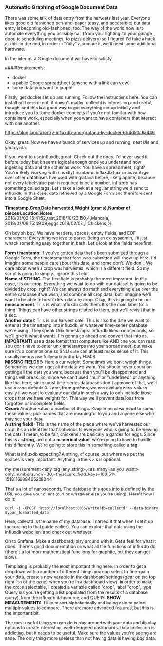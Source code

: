 ### Automatic Graphing of Google Document Data

There was some talk of data entry from the harvests last year. Everyone likes good old fashioned pen-and-paper (easy, and accessible) but data entry is becoming old-fashioned, too. The way of the world now is to automate everything you possibly can (from your lighting, to your garage door, to scheduling meetings, to pizza delivery) so I figured I'd take a hack at this. In the end, in order to "fully" automate it, we'll need some additional hardware. 


In the interim, a Google document will have to satisfy.

####Requirements:
* docker
* a public Google spreadsheet (anyone with a link can view)
* some data you want to graph!

Firstly, get docker set up and running. Follow the instructions here. You can install `collectd` or not, it doesn't matter. collectd is interesting and useful, though, and this is a good way to get everything set up initially and introduce you to some docker concepts if you're not familiar with how containers work, especially when you want to have containers that interact with one another.

https://blog.laputa.io/try-influxdb-and-grafana-by-docker-6b4d50c6a446

Okay, great. Now we have a bunch of services up and running, neat UIs and yada yada. 

If you want to use influxdb, great. Check out the docs. I'd never used it before today but it seems logical enough once you understand how ingesting data and the schemas work. You have a spreadsheet, right? You're likely working with (mostly) numbers. influxdb has an advantage over other databases I've used with grafana before, like graphite, because not every label:value pair is required to be a number. influxdb has something called tags. Let's take a look at a regular string we'd send to influxdb. In this case, data retrieved by a Google Form and therefore sent into a Google Sheet.

**Timestamp,Crop,Date harvested,Weight (grams),Number of pieces,Location,Notes**  
2018/02/02 15:41:52,test,2018/10/23,150,4,Mandala,  
2018/02/08 15:49:09,eggs,2018/02/08,,1,Chickens,%

Oh boy oh boy. We have headers, spaces, empty fields, and EOF characters! Everything we love to parse. Being an ex-sysadmin, I'll just whack something easy together in bash. Let's look at the fields here first.

**Form timestamp:** If you've gotten data that's been submitted through a Google Form, the timestamp that form was submitted will show up here. I'd imagine some people care about this date, and some don't. We don't. We care about when a crop was harvested, which is a different field. So my script is going to simply...ignore this field.  
**Name of $THING:** The first field is probably the most important. In this case, it's our crop. Everything we want to do with our dataset is going to be divided by crop, right? We can always do math and everything else over the entire database if we wish, and combine all crop data, but I imagine we'll want to be able to break down data by crop. Okay, this is going to be our **measurement**. This is what influxdb calls them. It's the main label for a thing. Things can have other strings related to them, but we'll revisit that in a sec.  
**Another date!:** This is our harvest date. This is also the date we want to enter as the timestamp into influxdb, or whatever time-series database we're using. They speak Unix timestamps. Influxdb likes nanoseconds, so we'll give it what it wants. I'm gonna go ahead and convert that into ns.  
**IMPORTANT!** use a date format that computers like AND one you can read. You don't have to enter unix timestamps into your spreadsheet, but make sure it's a common one so GNU `date` can at least make sense of it. This usually means use fullyear/month/day H:M:S.   
**MISSING FIELD!!!!:** Here's our weight. Sometimes we don't weigh things. Sometimes we don't get all the data we want. You should never count on getting all the data you want, because then you'll be disappointed and things will break. So, since we can't used "null" or "undefined" or anything like that here, since most time-series databases don't approve of that, we'll use a sane default: 0. Later, from grafana, we can exclude zero-values easily if we want to evaluate our data in such a way to only include those crops that we have weights for. This way we'll prevent data loss from forgotten or incomplete fields.   
**Count:** Another value, a number of things. Keep in mind we need to name these values; pick names that are meaningful to you and anyone else who may see your data.   
**A string field!:** This is the name of the place where we've harvested our crop. It's an identifier that's obvious to everyone who is going to be viewing the data. I mean, to be fair, chickens are basically a garden for eggs. Since this is a **string**, and not a **numerical value**, we're going to have to handle this differently. We're going to store this in something called a **tag**.  

What is influxdb expecting? A string, of course, but where we put the spaces is very important. Anything in the <>'s is optional.

my_measurement,<any_tag=any_string>,<as_many=as_you_want> only_numbers_now=30,<these_are_field_keys=100.51> 1518116988465208044

That's a lot of nanoseconds.
The database this goes into is defined by the URL you give your client (curl or whatever else you're using). Here's how I do it:

`curl -i -XPOST 'http://localhost:8086/write?db=collectd' --data-binary $your_formatted_data`

Here, collectd is the name of my database. I named it that when I set it up (according to that guide earlier). You can explore that data using the influxdb webclient and check out whatever.

On to Grafana. Make a dashboard, play around with it. Get a feel for what it does. There's good documentation on what all the functions of influxdb do (there's a lot more mathematical functions for graphite, but they can get slow). 

Templating is probably the most important thing here. In order to get a dropdown with a number of different things you can select to fine-grain your data, create a new variable in the dashboard settings (gear on the top right-ish of the page) when you're in a dashboard view). In order to make the crops selectable, I created a variable called "crop", label "crop", type Query (as you're getting a list populated from the results of a database query), from the influxdb datasource, and QUERY: **SHOW MEASUREMENTS**. I like to sort alphabetically and being able to select multiple values to compare. There are more advanced features, but this is the important bit.

The most useful thing you can do is play around with your data and display options to create interesting, well-designed dashboards. Data collection is addicting, but it needs to be useful. Make sure the values you're seeing are sane. The only thing more useless than not having data is having _bad_ data. 
